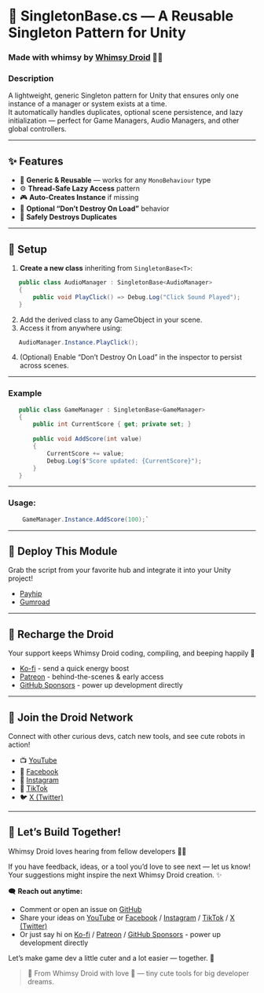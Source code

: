 # 🌈 SingletonBase.cs — A Reusable Singleton Pattern for Unity  
### Made with whimsy by [Whimsy Droid](https://linktr.ee/whimsydroid) 🤖💫  

### Description
A lightweight, generic Singleton pattern for Unity that ensures only one instance of a manager or system exists at a time.  
It automatically handles duplicates, optional scene persistence, and lazy initialization — perfect for Game Managers, Audio Managers, and other global controllers.

---

## ✨ Features
- 🧩 **Generic & Reusable** — works for any `MonoBehaviour` type  
- ⚙️ **Thread-Safe Lazy Access** pattern  
- 🎮 **Auto-Creates Instance** if missing  
- 💾 **Optional “Don’t Destroy On Load”** behavior  
- 🧼 **Safely Destroys Duplicates**  

---

## 🧰 Setup

1. **Create a new class** inheriting from `SingletonBase<T>`:
````csharp
   public class AudioManager : SingletonBase<AudioManager>
   {
       public void PlayClick() => Debug.Log("Click Sound Played");
   }
````
2. Add the derived class to any GameObject in your scene.
3. Access it from anywhere using:
```csharp
   AudioManager.Instance.PlayClick();
````
4. (Optional) Enable “Don’t Destroy On Load” in the inspector to persist across scenes.

---

### Example
 ````csharp
    public class GameManager : SingletonBase<GameManager>
	{
	    public int CurrentScore { get; private set; }
	
	    public void AddScore(int value)
	    {
	        CurrentScore += value;
	        Debug.Log($"Score updated: {CurrentScore}");
	    }
	}
````	

---

### Usage:
````csharp
	GameManager.Instance.AddScore(100);`
````

---

## 🤖 Deploy This Module
Grab the script from your favorite hub and integrate it into your Unity project!
- [Payhip](https://payhip.com/whimsydroid)
- [Gumroad](https://whimsydroid.gumroad.com/)

---

## 🔋 Recharge the Droid
Your support keeps Whimsy Droid coding, compiling, and beeping happily 💫
- [Ko-fi](https://ko-fi.com/whimsydroid) - send a quick energy boost
- [Patreon](https://patreon.com/whimsydroid) - behind-the-scenes & early access
- [GitHub Sponsors](https://github.com/sponsors/whimsydroid) - power up development directly

---

## 🎥 Join the Droid Network
Connect with other curious devs, catch new tools, and see cute robots in action!
- 📺 [YouTube](https://www.youtube.com/@whimsydroid)
- 📘 [Facebook](https://www.facebook.com/whimsydroid)
- 📸 [Instagram](https://www.instagram.com/whimsydroid)
- 🎵 [TikTok](https://www.tiktok.com/@whimsydroid)
- 🐦 [X (Twitter)](https://x.com/whimsydroid)

---

## 💌 Let’s Build Together!  
Whimsy Droid loves hearing from fellow developers 🤖💖  

If you have feedback, ideas, or a tool you’d love to see next — let us know!  
Your suggestions might inspire the next Whimsy Droid creation. ✨  

🗨️ **Reach out anytime:**  
- Comment or open an issue on [GitHub](https://github.com/whimsydroid)  
- Share your ideas on [YouTube](https://www.youtube.com/@whimsydroid) or [Facebook](https://www.facebook.com/whimsydroid) / [Instagram](https://www.instagram.com/whimsydroid) / [TikTok](https://www.tiktok.com/@whimsydroid) / [X (Twitter)](https://x.com/whimsydroid)
- Or just say hi on [Ko-fi](https://ko-fi.com/whimsydroid) / [Patreon](https://patreon.com/whimsydroid) / [GitHub Sponsors](https://github.com/sponsors/whimsydroid) - power up development directly

Let’s make game dev a little cuter and a lot easier — together. 💫  
> 🤖 From Whimsy Droid with love 💖 — tiny cute tools for big developer dreams.


